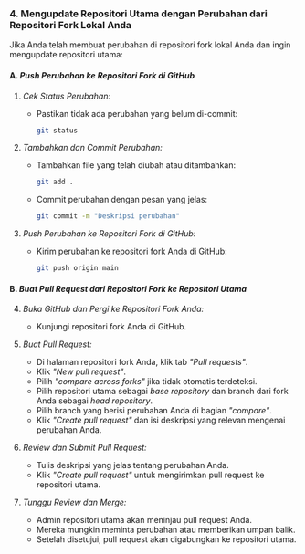 ### **4. Mengupdate Repositori Utama dengan Perubahan dari Repositori Fork Lokal Anda**

Jika Anda telah membuat perubahan di repositori fork lokal Anda dan ingin mengupdate repositori utama:

#### A. *Push Perubahan ke Repositori Fork di GitHub*

1. *Cek Status Perubahan:*
   - Pastikan tidak ada perubahan yang belum di-commit:
     ```sh
     git status
     ```
     

2. *Tambahkan dan Commit Perubahan:*
   - Tambahkan file yang telah diubah atau ditambahkan:
     ```sh
     git add .
     ```
     
   - Commit perubahan dengan pesan yang jelas:
     ```sh
     git commit -m "Deskripsi perubahan"
     ```
     

3. *Push Perubahan ke Repositori Fork di GitHub:*
   - Kirim perubahan ke repositori fork Anda di GitHub:
     ```sh
     git push origin main
     ```
     

#### B. *Buat Pull Request dari Repositori Fork ke Repositori Utama*

4. *Buka GitHub dan Pergi ke Repositori Fork Anda:*
   - Kunjungi repositori fork Anda di GitHub.

5. *Buat Pull Request:*
   - Di halaman repositori fork Anda, klik tab *"Pull requests"*.
   - Klik *"New pull request"*.
   - Pilih *"compare across forks"* jika tidak otomatis terdeteksi.
   - Pilih repositori utama sebagai *base repository* dan branch dari fork Anda sebagai *head repository*.
   - Pilih branch yang berisi perubahan Anda di bagian *"compare"*.
   - Klik *"Create pull request"* dan isi deskripsi yang relevan mengenai perubahan Anda.

6. *Review dan Submit Pull Request:*
   - Tulis deskripsi yang jelas tentang perubahan Anda.
   - Klik *"Create pull request"* untuk mengirimkan pull request ke repositori utama.

7. *Tunggu Review dan Merge:*
   - Admin repositori utama akan meninjau pull request Anda.
   - Mereka mungkin meminta perubahan atau memberikan umpan balik.
   - Setelah disetujui, pull request akan digabungkan ke repositori utama.